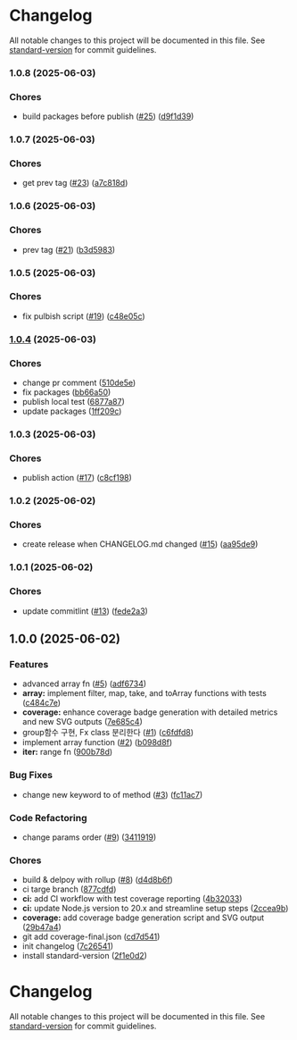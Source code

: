 # Changelog

All notable changes to this project will be documented in this file. See [standard-version](https://github.com/conventional-changelog/standard-version) for commit guidelines.

### 1.0.8 (2025-06-03)


### Chores

* build packages before publish ([#25](https://github.com/99mini/fx/issues/25)) ([d9f1d39](https://github.com/99mini/fx/commit/d9f1d39fa965effbd7c29fb3619dae816d85f85b))

### 1.0.7 (2025-06-03)


### Chores

* get prev tag ([#23](https://github.com/99mini/fx/issues/23)) ([a7c818d](https://github.com/99mini/fx/commit/a7c818de33e9a0814fdb5e09b99c08aa9753aab9))

### 1.0.6 (2025-06-03)


### Chores

* prev tag ([#21](https://github.com/99mini/fx/issues/21)) ([b3d5983](https://github.com/99mini/fx/commit/b3d598328d21e401b97408daf9797fb016b4df89))

### 1.0.5 (2025-06-03)


### Chores

* fix pulbish script ([#19](https://github.com/99mini/fx/issues/19)) ([c48e05c](https://github.com/99mini/fx/commit/c48e05c4880be74c27d3903ea6089861f756bf71))

### [1.0.4](https://github.com/99mini/fx/compare/v1.0.3...v1.0.4) (2025-06-03)


### Chores

* change pr comment ([510de5e](https://github.com/99mini/fx/commit/510de5eee66c8716ebe0ae3ddcb5af0f9b12f4e4))
* fix packages ([bb66a50](https://github.com/99mini/fx/commit/bb66a50d856a70b6110806b97c1eb53a0bbfc5ac))
* publish local test ([6877a87](https://github.com/99mini/fx/commit/6877a8735cc76960292c97b5bc92b5d045c16827))
* update packages ([1ff209c](https://github.com/99mini/fx/commit/1ff209c36374656a63ef9abadf60ce9e7c04c848))

### 1.0.3 (2025-06-03)


### Chores

* publish action ([#17](https://github.com/99mini/fx/issues/17)) ([c8cf198](https://github.com/99mini/fx/commit/c8cf1987525a3cd501c95ab398b66d02c5a2c3ed))

### 1.0.2 (2025-06-02)


### Chores

* create release when CHANGELOG.md changed ([#15](https://github.com/99mini/fx/issues/15)) ([aa95de9](https://github.com/99mini/fx/commit/aa95de94e3c419767d78dcee385b6984ef475585))

### 1.0.1 (2025-06-02)


### Chores

* update commitlint ([#13](https://github.com/99mini/fx/issues/13)) ([fede2a3](https://github.com/99mini/fx/commit/fede2a3c536359404c7fc35cffdef9db809716be))

## 1.0.0 (2025-06-02)


### Features

* advanced array fn ([#5](https://github.com/99mini/fx/issues/5)) ([adf6734](https://github.com/99mini/fx/commit/adf6734573110582da43d095dc59a03021eee81a))
* **array:** implement filter, map, take, and toArray functions with tests ([c484c7e](https://github.com/99mini/fx/commit/c484c7e87df26a13f95b94bd3d9e6ec6a2d2efbb))
* **coverage:** enhance coverage badge generation with detailed metrics and new SVG outputs ([7e685c4](https://github.com/99mini/fx/commit/7e685c4fff45be9056a2e08b4e4b1982be4b1a0c))
* group함수 구현, Fx class 분리한다 ([#1](https://github.com/99mini/fx/issues/1)) ([c6fdfd8](https://github.com/99mini/fx/commit/c6fdfd80c5061b9efca39a21db11a8dfa682682c))
* implement array function ([#2](https://github.com/99mini/fx/issues/2)) ([b098d8f](https://github.com/99mini/fx/commit/b098d8fa7a2e6939fcf9d6d52e4392b29c89adeb))
* **iter:** range fn ([900b78d](https://github.com/99mini/fx/commit/900b78d80903c581bda7c713c6aef8d12d7c23fd))


### Bug Fixes

* change new keyword to of method ([#3](https://github.com/99mini/fx/issues/3)) ([fc11ac7](https://github.com/99mini/fx/commit/fc11ac7a3472f245a9aaff0df7b3fa694b613d03))


### Code Refactoring

* change params order ([#9](https://github.com/99mini/fx/issues/9)) ([3411919](https://github.com/99mini/fx/commit/3411919644cc1e8e03968b5efaea0146639ea8c3))


### Chores

* build & delpoy with rollup ([#8](https://github.com/99mini/fx/issues/8)) ([d4d8b6f](https://github.com/99mini/fx/commit/d4d8b6f4e015abcc06527a5c66e02fd1d175d19e))
* ci targe branch ([877cdfd](https://github.com/99mini/fx/commit/877cdfdc160298da4ee49a45a2bf7bf1efbaf813))
* **ci:** add CI workflow with test coverage reporting ([4b32033](https://github.com/99mini/fx/commit/4b32033e9a508d900b6e0c6f416a6d6a6b5b1561))
* **ci:** update Node.js version to 20.x and streamline setup steps ([2ccea9b](https://github.com/99mini/fx/commit/2ccea9b25e188dd822d6332e7690534ca3d6617f))
* **coverage:** add coverage badge generation script and SVG output ([29b47a4](https://github.com/99mini/fx/commit/29b47a47af20deb642b318a347b7e00682f8967f))
* git add coverage-final.json ([cd7d541](https://github.com/99mini/fx/commit/cd7d5413f4f6460fb25fc01e693df969c801b7e4))
* init changelog ([7c26541](https://github.com/99mini/fx/commit/7c26541812cbabfcff4d38eb1b7d0cc0aa559310))
* install standard-version ([2f1e0d2](https://github.com/99mini/fx/commit/2f1e0d29d416353603b2a71096347664ba607358))

# Changelog

All notable changes to this project will be documented in this file. See [standard-version](https://github.com/conventional-changelog/standard-version) for commit guidelines.
